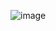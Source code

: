 ![image](https://user-images.githubusercontent.com/45212175/193415141-8d350c51-8b4f-4d71-b79b-8048641eadff.png)
